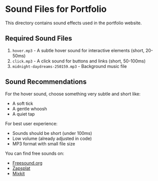 # Sound Files for Portfolio

This directory contains sound effects used in the portfolio website.

## Required Sound Files

1. `hover.mp3` - A subtle hover sound for interactive elements (short, 20-50ms)
2. `click.mp3` - A click sound for buttons and links (short, 50-100ms)
3. `midnight-daydreams-250159.mp3` - Background music file

## Sound Recommendations

For the hover sound, choose something very subtle and short like:
- A soft tick
- A gentle whoosh
- A quiet tap

For best user experience:
- Sounds should be short (under 100ms)
- Low volume (already adjusted in code)
- MP3 format with small file size

You can find free sounds on:
- [Freesound.org](https://freesound.org/)
- [Zapsplat](https://www.zapsplat.com/)
- [Mixkit](https://mixkit.co/free-sound-effects/)
